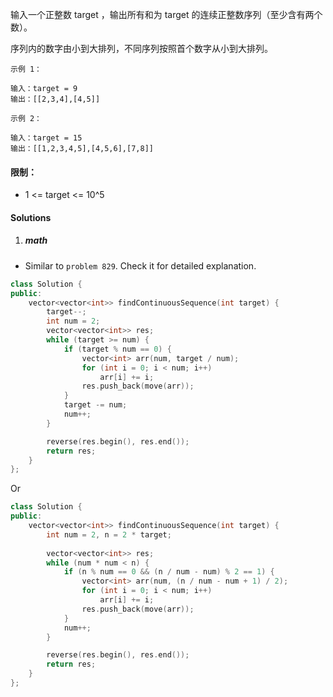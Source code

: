 输入一个正整数 target ，输出所有和为 target 的连续正整数序列（至少含有两个数）。

序列内的数字由小到大排列，不同序列按照首个数字从小到大排列。

 

```
示例 1：

输入：target = 9
输出：[[2,3,4],[4,5]]

示例 2：

输入：target = 15
输出：[[1,2,3,4,5],[4,5,6],[7,8]]
```

 

#### 限制：

-    1 <= target <= 10^5


#### Solutions

1. ##### math

- Similar to `problem 829`. Check it for detailed explanation.

```c++
class Solution {
public:
    vector<vector<int>> findContinuousSequence(int target) {
        target--;
        int num = 2;
        vector<vector<int>> res;
        while (target >= num) {
            if (target % num == 0) {
                vector<int> arr(num, target / num);
                for (int i = 0; i < num; i++)
                    arr[i] += i;
                res.push_back(move(arr));
            }
            target -= num;
            num++;
        }

        reverse(res.begin(), res.end());
        return res;
    }
};
```


Or

```c++
class Solution {
public:
    vector<vector<int>> findContinuousSequence(int target) {
        int num = 2, n = 2 * target;
        
        vector<vector<int>> res;
        while (num * num < n) {
            if (n % num == 0 && (n / num - num) % 2 == 1) {
                vector<int> arr(num, (n / num - num + 1) / 2);
                for (int i = 0; i < num; i++)
                    arr[i] += i;
                res.push_back(move(arr));
            }
            num++;
        }

        reverse(res.begin(), res.end());
        return res;
    }
};
```